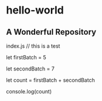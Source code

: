 # hello-world
## A Wonderful Repository

index.js
// this is a test

let firstBatch = 5

let secondBatch = 7

let count = firstBatch + secondBatch

console.log(count)

<body>
  <script src = "index.jsfile"></script>
</body>